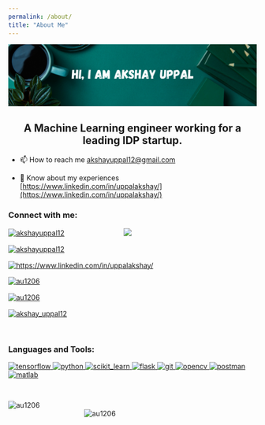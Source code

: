 ```yaml
---
permalink: /about/
title: "About Me"
---
```



<!--
**au1206/au1206** is a ✨ _special_ ✨ repository because its `README.md` (this file) appears on your GitHub profile.

Here are some ideas to get you started:

- 🔭 I’m currently working on ...
- 🌱 I’m currently learning ...
- 👯 I’m looking to collaborate on ...
- 🤔 I’m looking for help with ...
- 💬 Ask me about ...
- 📫 How to reach me: ...
- 😄 Pronouns: ...
- ⚡ Fun fact: ...
-->
![Header image](/assets/images/Header.png)


<h2 align="center">A Machine Learning engineer working for a leading IDP startup.</h2>


- 📫 How to reach me [akshayuppal12@gmail.com](mailto:akshayuppal12@gmail.com)

- 📄 Know about my experiences [https://www.linkedin.com/in/uppalakshay/](https://www.linkedin.com/in/uppalakshay/)<br>

<h3 align="left">Connect with me:</h3>
<img align='right' src='https://media.giphy.com/media/AFdcYElkoNAUE/giphy.gif' width='270'>
<p align="left">
<a href="mailto:akshayuppal12@gmail.com"><img align="center" src="https://img.shields.io/badge/Gmail-EA4335?style=for-the-badge&logo=Gmail&logoColor=white" alt="akshayuppal12" height="30" width="90"/></a>

<a href="https://twitter.com/akshayuppal12" target="blank"><img align="center" src="https://img.shields.io/badge/Twitter-1DA1F2?style=for-the-badge&logo=Twitter&logoColor=white" alt="akshayuppal12" height="30" width="100" /></a>

<a href="https://www.linkedin.com/in/uppalakshay/" target="blank"><img align="center" src="https://img.shields.io/badge/Linkedin-0A66C2?style=for-the-badge&logo=Linkedin&logoColor=white" alt="https://www.linkedin.com/in/uppalakshay/" height="50" width="110" /></a>

<a href="https://github.com/au1206" target="blank"><img align="center" src="https://img.shields.io/github/followers/au1206.svg?style=social&label=Follow&maxAge=2592000" alt="au1206" height="30" width="100" /></a>

<a href="https://kaggle.com/au1206" target="blank"><img align="center" src="https://img.shields.io/badge/Kaggle-FFFFFF?style=for-the-badge&logo=kaggle&logoColor=blue" alt="au1206" height="30" width="90" /></a>

<a href="https://instagram.com/akshay_uppal12" target="blank"><img align="center" src="https://img.shields.io/badge/Instagram-E4405F?style=for-the-badge&logo=instagram&logoColor=white" alt="akshay_uppal12" height="55" width="110" /></a>
</p>


<br>

<h3 align="left">Languages and Tools:</h3>

<p align="left"> 
<a href="https://www.tensorflow.org" target="_blank"> <img src="https://media.giphy.com/media/SU2ic3wTfuC6JhD1lA/giphy.gif" alt="tensorflow" width="50" height="50"/> </a> 
<a href="https://www.python.org" target="_blank"> <img src="https://media.giphy.com/media/LMt9638dO8dftAjtco/giphy.gif" alt="python" width="50" height="50"/> </a> <a href="https://scikit-learn.org/" target="_blank"><img src="https://upload.wikimedia.org/wikipedia/commons/0/05/Scikit_learn_logo_small.svg" alt="scikit_learn" width="80" height="50"/> </a> 
<a href="https://flask.palletsprojects.com/" target="_blank"> <img src="https://www.vectorlogo.zone/logos/pocoo_flask/pocoo_flask-icon.svg" alt="flask" width="40" height="40"/> </a> 
<a href="https://git-scm.com/" target="_blank"> <img src="https://media.giphy.com/media/kH1DBkPNyZPOk0BxrM/giphy.gif" alt="git" width="80" height="40"/> </a> 
<a href="https://opencv.org/" target="_blank"> <img src="https://www.vectorlogo.zone/logos/opencv/opencv-icon.svg" alt="opencv" width="40" height="40"/> </a> 
<a href="https://postman.com" target="_blank"> <img src="https://www.vectorlogo.zone/logos/getpostman/getpostman-icon.svg" alt="postman" width="40" height="40"/> </a> 
<a href="https://www.mathworks.com/" target="_blank"> <img src="https://img.shields.io/badge/MATLAB-800000?style=flat-square&logo=MathWorks&logoColor=white" alt="matlab" width="100" height="40"/> </a>  
</p>

<br>

<p><img align="left" src="https://github-readme-stats.vercel.app/api/top-langs?username=au1206&show_icons=true&theme=tokyonight" alt="au1206" width="250"/>

&nbsp;<img align="right" src="https://github-readme-stats.vercel.app/api?username=au1206&show_icons=true&theme=tokyonight" alt="au1206" width="350"/></p>
